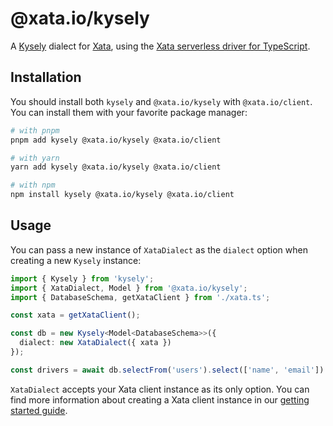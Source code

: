 # @xata.io/kysely

A [Kysely](https://github.com/kysely-org/kysely) dialect for [Xata](https://xata.io), using the [Xata serverless driver for TypeScript](https://github.com/xataio/client-ts).

## Installation

You should install both `kysely` and `@xata.io/kysely` with `@xata.io/client`. You can install them with your favorite package manager:

```bash
# with pnpm
pnpm add kysely @xata.io/kysely @xata.io/client

# with yarn
yarn add kysely @xata.io/kysely @xata.io/client

# with npm
npm install kysely @xata.io/kysely @xata.io/client
```

## Usage

You can pass a new instance of `XataDialect` as the `dialect` option when creating a new `Kysely` instance:

```typescript
import { Kysely } from 'kysely';
import { XataDialect, Model } from '@xata.io/kysely';
import { DatabaseSchema, getXataClient } from './xata.ts';

const xata = getXataClient();

const db = new Kysely<Model<DatabaseSchema>>({
  dialect: new XataDialect({ xata })
});

const drivers = await db.selectFrom('users').select(['name', 'email']).execute();
```

`XataDialect` accepts your Xata client instance as its only option. You can find more information about creating a Xata client instance in our [getting started guide](https://xata.io/docs/getting-started/installation).
